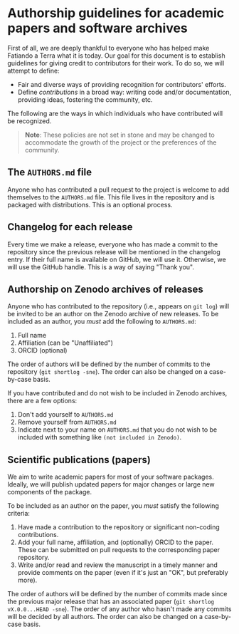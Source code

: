 # Authorship guidelines for academic papers and software archives

First of all, we are deeply thankful to everyone who has helped make Fatiando a
Terra what it is today. Our goal for this document is to establish guidelines
for giving credit to contributors for their work.
To do so, we will attempt to define:

- Fair and diverse ways of providing recognition for contributors' efforts.
- Define _contributions_ in a broad way: writing code and/or documentation,
  providing ideas, fostering the community, etc.

The following are the ways in which individuals who have contributed will be
recognized.

> **Note**: These policies are not set in stone and may be changed to
> accommodate the growth of the project or the preferences of the community.

## The `AUTHORS.md` file

Anyone who has contributed a pull request to the project is welcome to add
themselves to the `AUTHORS.md` file. This file lives in the repository and is
packaged with distributions. This is an optional process.

## Changelog for each release

Every time we make a release, everyone who has made a commit to the repository
since the previous release will be mentioned in the changelog entry. If their
full name is available on GitHub, we will use it. Otherwise, we will use the
GitHub handle. This is a way of saying "Thank you".

## Authorship on Zenodo archives of releases

Anyone who has contributed to the repository (i.e., appears on `git log`) will
be invited to be an author on the Zenodo archive of new releases.
To be included as an author, you *must* add the following to `AUTHORS.md`:

1. Full name
2. Affiliation (can be "Unaffiliated")
3. ORCID (optional)

The order of authors will be defined by the number of commits to the repository
(`git shortlog -sne`). The order can also be changed on a case-by-case basis.

If you have contributed and do not wish to be included in Zenodo archives,
there are a few options:

1. Don't add yourself to `AUTHORS.md`
2. Remove yourself from `AUTHORS.md`
3. Indicate next to your name on `AUTHORS.md` that you do not wish to be
   included with something like `(not included in Zenodo)`.

## Scientific publications (papers)

We aim to write academic papers for most of your software packages. Ideally, we
will publish updated papers for major changes or large new components of the
package.

To be included as an author on the paper, you *must* satisfy the following
criteria:

1. Have made a contribution to the repository or significant non-coding
   contributions.
2. Add your full name, affiliation, and (optionally) ORCID to the paper. 
   These can be submitted on pull requests to the corresponding paper repository.
3. Write and/or read and review the manuscript in a timely manner and provide
   comments on the paper (even if it's just an "OK", but preferably more).

The order of authors will be defined by the number of commits made since the
previous major release that has an associated paper (`git shortlog vX.0.0...HEAD -sne`). 
The order of any author who hasn't made any commits will be decided by all authors. 
The order can also be changed on a case-by-case basis.
